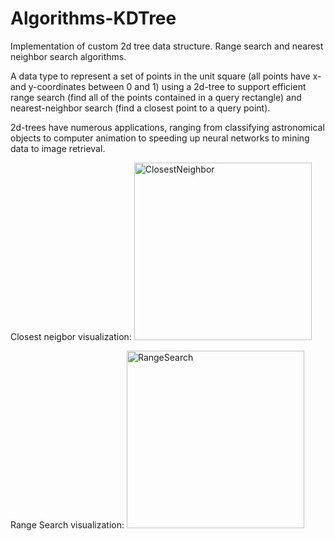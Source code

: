 # Algorithms-KDTree
Implementation of custom 2d tree data structure. Range search and nearest neighbor search algorithms.

A data type to represent a set of points in the unit square (all points have x- and y-coordinates between 0 and 1) using a 2d-tree to support efficient range search (find all of the points contained in a query rectangle) and nearest-neighbor search (find a closest point to a query point). 

2d-trees have numerous applications, ranging from classifying astronomical objects to computer animation to speeding up neural networks to mining data to image retrieval.

Closest neigbor visualization:
<img width="284" alt="ClosestNeighbor" src="https://user-images.githubusercontent.com/117730334/215848800-b40937b7-bcb9-4add-b1da-bf9f44db12b5.png">

Range Search visualization:
<img width="284" alt="RangeSearch" src="https://user-images.githubusercontent.com/117730334/215848824-23ba1194-c1f6-4c86-b870-6f84d1b0e1c4.png">

